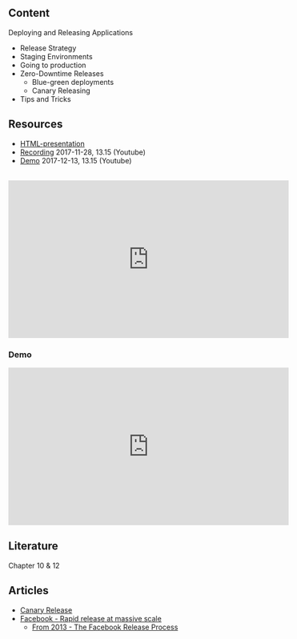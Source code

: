 ## Content
Deploying and Releasing Applications
* Release Strategy
* Staging Environments
* Going to production
* Zero-Downtime Releases
  * Blue-green deployments
  * Canary Releasing
* Tips and Tricks

## Resources
- [HTML-presentation](https://rawgit.com/2dv611/syllabus/master/resources/lectures/04_deploying_and_releasing_applications/index.html#/)
- [Recording](https://youtu.be/YVesDlwrZEk?t=14m57s&list=PLSWJPPj5sKmoqjJLHTdNsZPg0yeGMdd11) 2017-11-28, 13.15 (Youtube)
- [Demo](https://youtu.be/Y1myTHs6AcE?list=PLSWJPPj5sKmoqjJLHTdNsZPg0yeGMdd11) 2017-12-13, 13.15 (Youtube)

<br />
<iframe width="560" height="315" src="https://www.youtube.com/embed/YVesDlwrZEk?t=14m57s&list=PLSWJPPj5sKmoqjJLHTdNsZPg0yeGMdd11" frameborder="0" allowfullscreen></iframe>

### Demo
<iframe width="560" height="315" src="https://www.youtube.com/embed/Y1myTHs6AcE?list=PLSWJPPj5sKmoqjJLHTdNsZPg0yeGMdd11" frameborder="0" allowfullscreen></iframe>


## Literature
Chapter 10 & 12

## Articles
* [Canary Release](https://martinfowler.com/bliki/CanaryRelease.html)
* [Facebook - Rapid release at massive scale](https://code.facebook.com/posts/270314900139291/rapid-release-at-massive-scale)
  * [From 2013 - The Facebook Release Process](https://www.infoq.com/presentations/Facebook-Release-Process)
